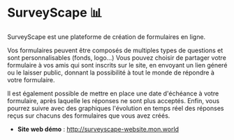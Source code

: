 # SurveyScape 📊

SurveyScape est une plateforme de création de formulaires en ligne. 

Vos formulaires peuvent être composés de multiples types de questions et sont personnalisables (fonds, logo...) Vous pouvez choisir de partager votre formulaire à vos amis qui sont inscrits sur le site, en envoyant un lien géneré ou le laisser public, donnant la possibilité à tout le monde de répondre à votre formulaire. 

Il est également possible de mettre en place une date d'échéance à votre formulaire, après laquelle les réponses ne sont plus acceptés. Enfin, vous pourrez suivre avec des graphiques l'évolution en temps réel des réponses reçus sur chacuns des formulaires que vous avez créés.


* **Site web démo** : <http://surveyscape-website.mon.world>